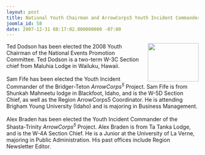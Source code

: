 ```yaml
---
layout: post
title: National Youth Chairman and ArrowCorps5 Youth Incident Commanders
joomla_id: 58
date: 2007-12-31 08:17:02.000000000 -07:00
---
```

<a href=http://www.oawest.org/npm07/fri/Ted%20-%20Sam%20-%20Alex.JPG><img src=http://www.oawest.org/npm07/fri/thumbs/Ted%20-%20Sam%20-%20Alex.JPG align=right border=0 height=100 width=133 style=padding-left:5px;></a>Ted Dodson has been elected the 2008 Youth Chairman of the National Events Promotion Committee. Ted Dodson is a two-term W-3C Section chief from Maluhia Lodge in Wailuku, Hawaii.<br>
<br>
Sam Fife has been elected the Youth Incident Commander of the Bridger-Teton <i>ArrowCorps<sup>5</sup></i> Project. Sam Fife is from Shunkah Mahneetu lodge in Blackfoot, Idaho, and is the W-5D Section Chief, as well as the Region ArrowCorps5 Coordinator. He is attending Brigham Young University (Idaho) and is majoring in Business Management.<br>
<br>
Alex Braden has been elected the Youth Incident Commander of the Shasta-Trinity <i>ArrowCorps<sup>5</sup></i> Project. Alex Braden is from Ta Tanka Lodge, and is the W-4A Section Chief. He is a Junior at the University of La Verne, majoring in Public Administration. His past offices include Region Newsletter Editor.
